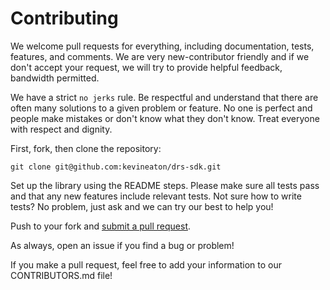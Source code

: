 # Contributing

We welcome pull requests for everything, including documentation, tests, features, and comments. We are very new-contributor friendly and if we don't accept your request, we will
try to provide helpful feedback, bandwidth permitted.

We have a strict `no jerks` rule. Be respectful and understand that there are often many solutions to a given problem or feature. No one is perfect and people make mistakes or don't know what they don't know. Treat everyone with respect and dignity.

First, fork, then clone the repository:

    git clone git@github.com:kevineaton/drs-sdk.git

Set up the library using the README steps. Please make sure all tests pass and that any new features include relevant tests. Not sure how to write tests? No problem, just ask and we can try our best to help you!

Push to your fork and [submit a pull request][pr].

[pr]: https://github.com/kevineaton/drs-sdk/compare/

As always, open an issue if you find a bug or problem!

If you make a pull request, feel free to add your information to our CONTRIBUTORS.md file!